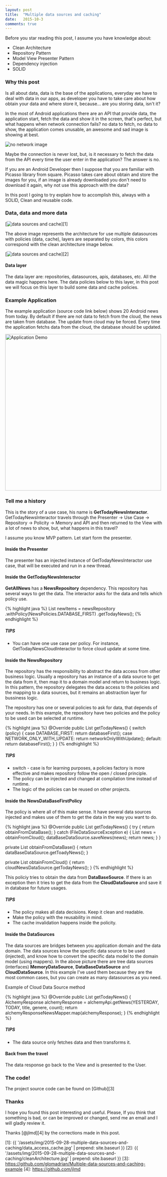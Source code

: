 ```yaml
---
layout: post
title:  "Multiple data sources and caching"
date:   2015-10-3
comments: true
---
```


Before you star reading this post, I assume you have knowledge about:

* Clean Architecture
* Repository Pattern
* Model View Presenter Pattern
* Dependency injection
* SOLID

### Why this post

<p> Is all about data, data is the base of the applications, everyday we have to
 deal with data in our apps, as developer you have to take care about how obtain
 your data and where store it, because... are you storing data, isn't it?</p>

 <p> In the most of Android applications there are an API that provide data,
 the application start, fetch the data and show it in the screen, that's perfect,
 but what happens when network connection fails? no data to fetch, no data to show,
 the application comes unusable, an awesome and sad image is showing at best.</p>

<img src="{{ '/assets/img/2015-09-28-multiple-data-sources-and-caching/sad_cloud_google.png' | prepend: site.baseurl }}" alt="no network image">

Maybe the connection is never lost, but, is it necessary to fetch the data from
the API every time the user enter in the application? The answer is no.

If you are an Android Developer then I suppose that you are familiar with Picasso
 library from square. Picasso takes care about obtain and store the images for
 you, if an image is already downloaded you don't need to download it again,
 why not use this approach with the data?


In this post I going to try explain how to accomplish this, always with a SOLID,
Clean and reusable code.

### Data, data and more data


[<img src="{{ '/assets/img/2015-09-28-multiple-data-sources-and-caching/data_access_cache.jpg' | prepend: site.baseurl }}" alt="data sources and cache">][1]

The above image represents the architecture for use multiple datasources with policies (data, cache), layers are separated by colors, this colors correspond with the clean architecture image below.

[<img src="{{ '/assets/img/2015-09-28-multiple-data-sources-and-caching/cleanArchitecture.jpg' | prepend: site.baseurl }}" alt="data sources and cache">][2]

#### Data layer

The data layer are: repositories, datasources, apis, databases, etc. All the data magic happens here. The data policies below to this layer, in this post we will focus on this layer to build some data and cache policies.

### Example Application

The example application (source code link below) shows 20 Android news from today. By default if there are not data to fetch from the cloud, the news are taken from database. The update from cloud may be forced. Every time the application fetchs data from the cloud, the database should be updated.

<img  height="500" src="{{ '/assets/img/2015-09-28-multiple-data-sources-and-caching/appdemo.gif' | prepend: site.baseurl }}" alt="Application Demo">

### Tell me a history

This is the story of a use case, his name is **GetTodayNewsInteractor**. GetTodayNewsInteractor travels through the Presenter -> Use Case -> Repository -> Policity -> Memory and API and then returned to the View with a lot of news to show, but, what happens in this travel?

I assume you know MVP pattern. Let start form the presenter.

#### Inside the Presenter

The presenter has an injected instance of GetTodayNewsInteractor use case, that will be executed and run in a new thread.


#### Inside the GetTodayNewsInteractor

**GetAllNews** has a **NewsRepository** dependency. This repository has several ways to get the data. The interactor asks for the data and tells which policy use.


{% highlight java %}
List<NewItem> newItems = newsRepository
                        .withPolicy(NewsPolicies.DATABASE_FIRST)
                        .getTodayNews();
{% endhighlight %}

##### TIPS
 * You can have one use case per policy. For instance, GetTodayNewsCloudInteractor to force cloud update at some time.



#### Inside the NewsRepository

The repository has the responsibility to abstract the data access from other business logic. Usually a repository has an instance of a data source to get the data from it, then map it to a domain model and return to business logic. In this pattern, the repository delegates the data access to the policies and the mapping to a data sources, but it remains an abstraction layer for bussiness logic.

The repository has one or several policies to ask for data, that depends of your needs. In this example, the repository have two policies and the policy to be used can be selected at runtime.

{% highlight java %}
@Override
public List<NewItem> getTodayNews() {
  switch (policy) {
    case DATABASE_FIRST:
      return databaseFirst();
    case NETWORK_ONLY_WITH_UPDATE:
      return networkOnlyWithUpdate();
    default:
      return databaseFirst();
  }
}
{% endhighlight %}

##### TIPS
 * switch - case is for learning purposes, a policies factory is more effective and makes repository follow the open / closed principle.
 * The policy can be injected and changed at compilation time instead of runtime.
 * The logic of the policies can be reused on other projects.

#### Inside the NewsDataBaseFirstPolicy

The policy is where all of this make sense. It have several data sources injected and makes use of them to get the data in the way you want to do.

{% highlight java %}
@Override
public List<NewItem> getTodayNews() {
  try {
    return obtainFromDataBase();
  } catch (FileDataSourceException e) {
    List<NewItem> news = obtainFromCloud();
    dataBaseDataSource.saveNews(news);
    return news;
  }
}

private List<NewItem> obtainFromDataBase() {
  return dataBaseDataSource.getToadyNews();
}

private List<NewItem> obtainFromCloud() {
  return cloudNewsDataSource.getTodayNews();
}
{% endhighlight %}

This policiy tries to obtain the data from **DataBaseSource**. If there is an exception then it tries to get the data from the **CloudDataSource** and save it in database for future usages.


##### TIPS
  * The policy makes all data decisions. Keep it clean and readable.
  * Make the policy with the reusability in mind.
  * The cache invalidation happens inside the policity.

#### Inside the DataSources

The data sources are bridges between you application domain and the data domain. The data sources know the specific data source to be used (injected), and know how to convert the specific data model to the domain model (using mappers). In the above picture there are tree data sources (interfaces) **MemoryDataSource**, **DataBaseDataSource** and **CloudDataSource**. In this example I've used them because they are the most common cases, but you can create as many datasources as you need.

Example of Cloud Data Source method

{% highlight java %}
@Override
public List<NewItem> getTodayNews() {
  AlchemyResponse alchemyResponse = alchemyApi.getNews(YESTERDAY,
     TODAY, title, genere, count);
  return alchemyResponseNewsMapper.map(alchemyResponse);
}
{% endhighlight %}

##### TIPS
  * The data source only fetches data and then transforms it.

#### Back from the travel

The data response go back to the View and is presented to the User.

### The code!

The project source code can be found on [Github][3]

### Thanks

I hope you found this post interesting and useful. Please, If you think that something is bad, or can be improved or changed, send me an email and I will gladly review it.

Thanks [@jlmd][4] by the corrections made in this post.


[1]: {{ '/assets/img/2015-09-28-multiple-data-sources-and-caching/data_access_cache.jpg' | prepend: site.baseurl }}
[2]: {{ '/assets/img/2015-09-28-multiple-data-sources-and-caching/cleanArchitecture.jpg' | prepend: site.baseurl }}
[3]: https://github.com/glomadrian/Multiple-data-sources-and-caching-example
[4]: https://github.com/jlmd

